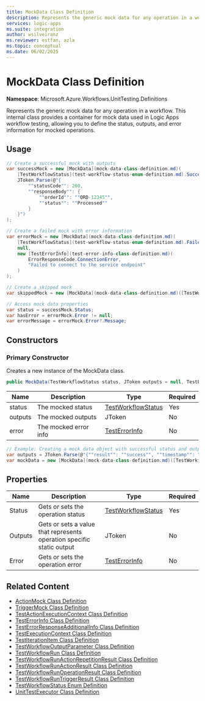 ```yaml
---
title: MockData Class Definition
description: Represents the generic mock data for any operation in a workflow
services: logic-apps
ms.suite: integration
author: wsilveiranz
ms.reviewer: estfan, azla
ms.topic: conceptual
ms.date: 06/02/2025
---
```


# MockData Class Definition

**Namespace**: Microsoft.Azure.Workflows.UnitTesting.Definitions

Represents the generic mock data for any operation in a workflow. This internal class provides a container for mock data used in Logic Apps workflow testing, allowing you to define the status, outputs, and error information for mocked operations.

## Usage

```C#
// Create a successful mock with outputs
var successMock = new [MockData](mock-data-class-definition.md)(
    [TestWorkflowStatus](test-workflow-status-enum-definition.md).Succeeded,
    JToken.Parse(@"{
        ""statusCode"": 200,
        ""responseBody"": {
            ""orderId"": ""ORD-12345"",
            ""status"": ""Processed""
        }
    }")
);

// Create a failed mock with error information
var errorMock = new [MockData](mock-data-class-definition.md)(
    [TestWorkflowStatus](test-workflow-status-enum-definition.md).Failed,
    null,
    new [TestErrorInfo](test-error-info-class-definition.md)(
        ErrorResponseCode.ConnectionError,
        "Failed to connect to the service endpoint"
    )
);

// Create a skipped mock
var skippedMock = new [MockData](mock-data-class-definition.md)([TestWorkflowStatus](test-workflow-status-enum-definition.md).Skipped);

// Access mock data properties
var status = successMock.Status;
var hasError = errorMock.Error != null;
var errorMessage = errorMock.Error?.Message;
```

## Constructors

### Primary Constructor

Creates a new instance of the MockData class.

```C#
public MockData(TestWorkflowStatus status, JToken outputs = null, TestErrorInfo error = null)
```

|Name|Description|Type|Required|
|---|---|---|---|
|status|The mocked status|[TestWorkflowStatus](test-workflow-status-enum-definition.md)|Yes|
|outputs|The mocked outputs|JToken|No|
|error|The mocked error info|[TestErrorInfo](test-error-info-class-definition.md)|No|

```C#
// Example: Creating a mock data object with successful status and outputs
var outputs = JToken.Parse(@"{""result"": ""success"", ""timestamp"": ""2025-06-02T10:00:00Z""}");
var mockData = new [MockData](mock-data-class-definition.md)([TestWorkflowStatus](test-workflow-status-enum-definition.md).Succeeded, outputs);
```

## Properties

|Name|Description|Type|Required|
|---|---|---|---|
|Status|Gets or sets the operation status|[TestWorkflowStatus](test-workflow-status-enum-definition.md)|Yes|
|Outputs|Gets or sets a value that represents operation specific static output|JToken|No|
|Error|Gets or sets the operation error|[TestErrorInfo](test-error-info-class-definition.md)|No|

## Related Content

- [ActionMock Class Definition](action-mock-class-definition.md)
- [TriggerMock Class Definition](trigger-mock-class-definition.md)
- [TestActionExecutionContext Class Definition](test-action-execution-context-class-definition.md)
- [TestErrorInfo Class Definition](test-error-info-class-definition.md)
- [TestErrorResponseAdditionalInfo Class Definition](test-error-response-additional-info-class-definition.md)
- [TestExecutionContext Class Definition](test-execution-context-class-definition.md)
- [TestIterationItem Class Definition](test-iteration-item-class-definition.md)
- [TestWorkflowOutputParameter Class Definition](test-workflow-output-parameter-class-definition.md)
- [TestWorkflowRun Class Definition](test-workflow-run-class-definition.md)
- [TestWorkflowRunActionRepetitionResult Class Definition](test-workflow-run-action-repetition-result-class-definition.md)
- [TestWorkflowRunActionResult Class Definition](test-workflow-run-action-result-class-definition.md)
- [TestWorkflowRunOperationResult Class Definition](test-workflow-run-operation-result-class-definition.md)
- [TestWorkflowRunTriggerResult Class Definition](test-workflow-run-trigger-result-class-definition.md)
- [TestWorkflowStatus Enum Definition](test-workflow-status-enum-definition.md)
- [UnitTestExecutor Class Definition](unit-test-executor-class-definition.md)
